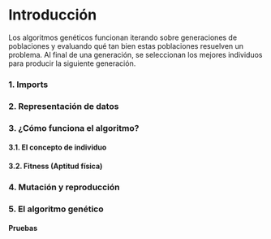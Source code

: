 # Introducción
Los algoritmos genéticos funcionan iterando sobre generaciones de poblaciones y evaluando qué tan bien estas poblaciones resuelven un problema. Al final de una generación, se seleccionan los mejores individuos para producir la siguiente generación.

### 1. Imports
### 2. Representación de datos
### 3. ¿Cómo funciona el algoritmo?
#### 3.1. El concepto de individuo
#### 3.2. Fitness (Aptitud física)
### 4. Mutación y reproducción
### 5. El algoritmo genético
#### Pruebas
